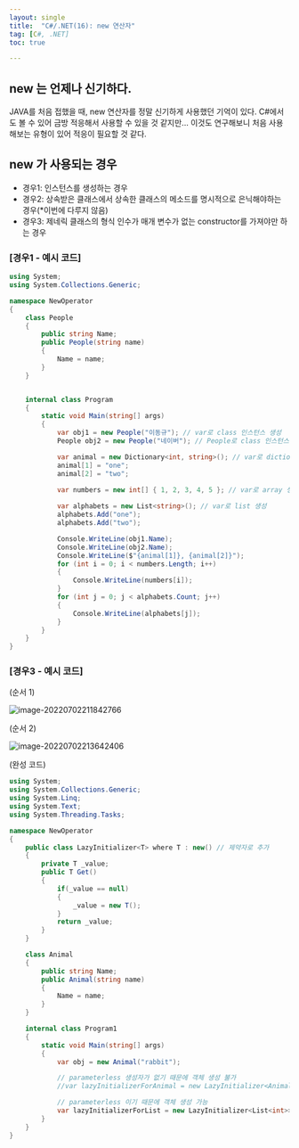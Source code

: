 ```yaml
---
layout: single
title:  "C#/.NET(16): new 연산자"
tag: [C#, .NET]
toc: true 

---
```


## new 는 언제나 신기하다.

JAVA를 처음 접했을 때, new 연산자를 정말 신기하게 사용했던 기억이 있다.
C#에서도 볼 수 있어 금방 적응해서 사용할 수 있을 것 같지만...
이것도 연구해보니 처음 사용해보는 유형이 있어 적응이 필요할 것 같다. 



## new 가 사용되는 경우

- 경우1: 인스턴스를 생성하는 경우
- 경우2: 상속받은 클래스에서 상속한 클래스의 메소드를 명시적으로 은닉해야하는 경우(*이번에 다루지 않음)
- 경우3: 제네릭 클래스의 형식 인수가 매개 변수가 없는 constructor를 가져야만 하는 경우



### [경우1 - 예시 코드]

```c#
using System;
using System.Collections.Generic;

namespace NewOperator
{
	class People
	{
		public string Name;
		public People(string name)
		{
			Name = name;
		}
	}


	internal class Program
	{
		static void Main(string[] args)
		{
			var obj1 = new People("이동규"); // var로 class 인스턴스 생성
			People obj2 = new People("네이버"); // People로 class 인스턴스 생성

			var animal = new Dictionary<int, string>(); // var로 dictionary 인스턴스 생성
			animal[1] = "one";
			animal[2] = "two";

			var numbers = new int[] { 1, 2, 3, 4, 5 }; // var로 array 생성
			
			var alphabets = new List<string>(); // var로 list 생성
			alphabets.Add("one");
			alphabets.Add("two");

			Console.WriteLine(obj1.Name);
			Console.WriteLine(obj2.Name);
			Console.WriteLine($"{animal[1]}, {animal[2]}");
			for (int i = 0; i < numbers.Length; i++)
			{
				Console.WriteLine(numbers[i]);
			}
			for (int j = 0; j < alphabets.Count; j++)
			{
				Console.WriteLine(alphabets[j]);
			}
		}
	}
}
```





### [경우3 - 예시 코드]

(순서 1)

![image-20220702211842766](/assets/img/image-20220702211842766.png)



(순서 2)

![image-20220702213642406](/assets/img//image-20220702213642406.png)



(완성 코드)

```c#
using System;
using System.Collections.Generic;
using System.Linq;
using System.Text;
using System.Threading.Tasks;

namespace NewOperator
{
	public class LazyInitializer<T> where T : new() // 제약자로 추가
	{
		private T _value;
		public T Get()
		{
			if(_value == null)
			{
				_value = new T();
			}	
			return _value;
		}
	}

	class Animal
	{
		public string Name;
		public Animal(string name)
		{
			Name = name;
		}
	}

	internal class Program1
	{
		static void Main(string[] args)
		{
			var obj = new Animal("rabbit");

			// parameterless 생성자가 없기 때문에 객체 생성 불가
			//var lazyInitializerForAnimal = new LazyInitializer<Animal>();

			// parameterless 이기 때문에 객체 생성 가능
			var lazyInitializerForList = new LazyInitializer<List<int>>();
		}
	}
}
```

